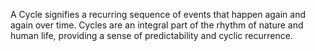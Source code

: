 
A Cycle signifies a recurring sequence of events that happen again and again over time. Cycles are an integral part of the rhythm of nature and human life, providing a sense of predictability and cyclic recurrence.

